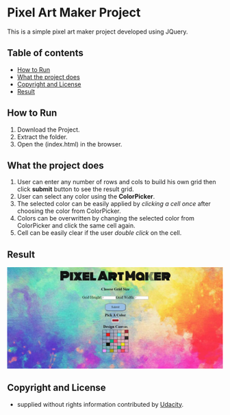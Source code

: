 # **Pixel Art Maker Project**
This is a simple pixel art maker project developed using JQuery.

## Table of contents
  - [How to Run](#how-to-run)
  - [What the project does](#what-the-project-does)
  - [Copyright and License](#copyright-and-license)
  - [Result](#result)

## How to Run
1. Download the Project.
2. Extract the folder.
3. Open the (index.html) in the browser.

## What the project does
1. User can enter any number of rows and cols to build his own grid then click **submit** button to see the result grid.
2. User can select any color using the **ColorPicker**.
3. The selected color can be easily applied by *clicking a cell once* after choosing the color from ColorPicker.
4. Colors can be overwritten by changing the selected color from ColorPicker and click the same cell again.
5. Cell can be easily clear if the user *double click* on the cell.

## Result
![image](images//Run.jpg)

## Copyright and License
- supplied without rights information contributed by [Udacity](http://www.udacity.com).